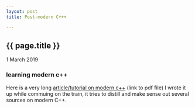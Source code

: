 ```yaml
---
layout: post
title: Post-modern C+++

---
```


{{ page.title }}
----------------

<p class="publish_date">
1 March 2019
</p>

### learning modern c++

Here is a very long [article/tutorial on modern c++](https://github.com/MoserMichael/cstuff/releases/download/cppnotesa/cpp11-scott-meyers-a.pdf) (link to pdf file) I wrote it up while commuing on the train, it tries to distill and make sense out several sources on modern C++.

